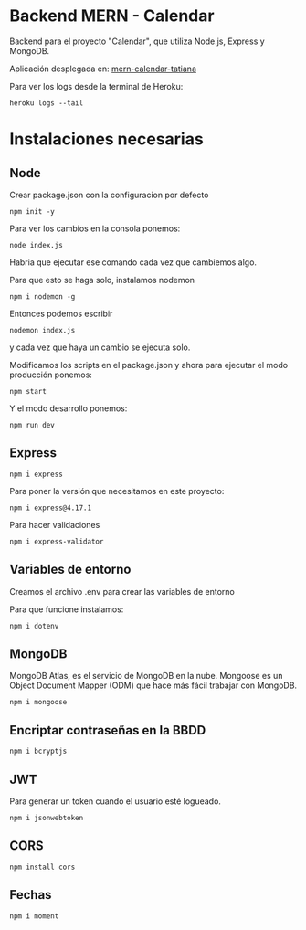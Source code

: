 # Backend MERN - Calendar

Backend para el proyecto "Calendar", que utiliza Node.js, Express y MongoDB.

Aplicación desplegada en: [mern-calendar-tatiana](https://mern-calendar-tatiana.herokuapp.com/)

Para ver los logs desde la terminal de Heroku:

    heroku logs --tail

# Instalaciones necesarias

## Node

Crear package.json con la configuracion por defecto

    npm init -y

Para ver los cambios en la consola ponemos:

    node index.js

Habria que ejecutar ese comando cada vez que cambiemos algo.

Para que esto se haga solo, instalamos nodemon

    npm i nodemon -g

Entonces podemos escribir 

    nodemon index.js

y cada vez que haya un cambio se ejecuta solo.

Modificamos los scripts en el package.json y ahora para ejecutar el modo producción ponemos:

    npm start

Y el modo desarrollo ponemos:

    npm run dev

## Express

    npm i express

Para poner la versión que necesitamos en este proyecto:

    npm i express@4.17.1

Para hacer validaciones

    npm i express-validator

## Variables de entorno

Creamos el archivo .env para crear las variables de entorno

Para que funcione instalamos:

    npm i dotenv


## MongoDB

MongoDB Atlas, es el servicio de MongoDB en la nube.
Mongoose es un Object Document Mapper (ODM) que hace más fácil trabajar con MongoDB.

    npm i mongoose

## Encriptar contraseñas en la BBDD

    npm i bcryptjs

## JWT

Para generar un token cuando el usuario esté logueado.

    npm i jsonwebtoken

## CORS

    npm install cors

## Fechas

    npm i moment